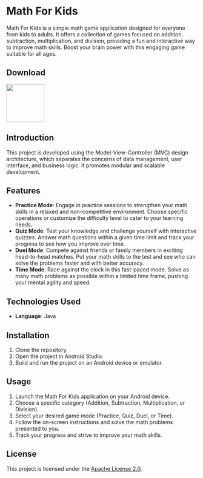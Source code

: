 
# Math For Kids

Math For Kids is a simple math game application designed for everyone from kids to adults. It offers a collection of games focused on addition, subtraction, multiplication, and division, providing a fun and interactive way to improve math skills. Boost your brain power with this engaging game suitable for all ages.

## Download

[<img src="https://play.google.com/intl/en_us/badges/images/generic/en_badge_web_generic.png" height="100">](https://play.google.com/store/apps/details?id=com.zam.mathforkids)


## Introduction

This project is developed using the Model-View-Controller (MVC) design architecture, which separates the concerns of data management, user interface, and business logic. It promotes modular and scalable development.

## Features

- **Practice Mode**: Engage in practice sessions to strengthen your math skills in a relaxed and non-competitive environment. Choose specific operations or customize the difficulty level to cater to your learning needs.
- **Quiz Mode**: Test your knowledge and challenge yourself with interactive quizzes. Answer math questions within a given time limit and track your progress to see how you improve over time. 
- **Duel Mode**: Compete against friends or family members in exciting head-to-head matches. Put your math skills to the test and see who can solve the problems faster and with better accuracy. 
- **Time Mode**: Race against the clock in this fast-paced mode. Solve as many math problems as possible within a limited time frame, pushing your mental agility and speed.

## Technologies Used

- **Language**: Java

## Installation

1. Clone the repository.
2. Open the project in Android Studio.
3. Build and run the project on an Android device or emulator.

## Usage

1. Launch the Math For Kids application on your Android device. 
2. Choose a specific category (Addition, Subtraction, Multiplication, or Division). 
3. Select your desired game mode (Practice, Quiz, Duel, or Time). 
4. Follow the on-screen instructions and solve the math problems presented to you. 
5. Track your progress and strive to improve your math skills.

## License

This project is licensed under the [Apache License 2.0](./LICENSE).

